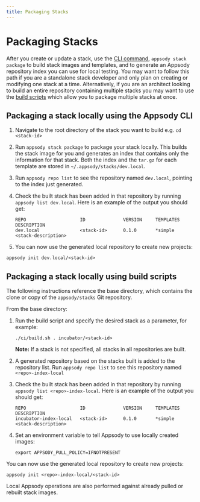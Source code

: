 ```yaml
---
title: Packaging Stacks
---
```


# Packaging Stacks

After you create or update a stack, use the [CLI command](/docs/using-appsody/cli-commands#appsody-stack-package), ```appsody stack package``` to build stack images and templates, and to generate an Appsody repository index you can use for local testing. You may want to follow this path if you are a standalone stack developer and only plan on creating or modifying one stack at a time. Alternatively, if you are an architect looking to build an entire repository containing multiple stacks you may want to use the [build scripts](/docs/stacks/package#packaging-a-stack-locally-using-build-scripts) which allow you to package multiple stacks at once.

## Packaging a stack locally using the Appsody CLI

1. Navigate to the root directory of the stack you want to build e.g. ```cd <stack-id>```

2. Run ```appsody stack package``` to package your stack locally. This builds the stack image for you and generates an index that contains only the information for that stack. Both the index and the `tar.gz` for each template are stored in ```~/.appsody/stacks/dev.local```.

3. Run ```appsody repo list``` to see the repository named `dev.local`, pointing to the index just generated.

4. Check the built stack has been added in that repository by running `appsody list dev.local`. Here is an example of the output you should get: 
    ```
    REPO            	    ID            	VERSION  	TEMPLATES        	DESCRIPTION                      
    dev.local	            <stack-id>	    0.1.0     	*simple	            <stack-description>
    ```

5. You can now use the generated local repository to create new projects:
```
appsody init dev.local/<stack-id>
```


## Packaging a stack locally using build scripts

The following instructions reference the base directory, which contains the clone or copy of the `appsody/stacks` Git repository.

From the base directory:

1. Run the build script and specify the desired stack as a parameter, for example:
    ```
    ./ci/build.sh . incubator/<stack-id>
    ```

    **Note:** If a stack is not specified, all stacks in all repositories are built.

2. A generated repository based on the stacks built is added to the repository list. Run ```appsody repo list``` to see this repository named `<repo>-index-local`

3. Check the built stack has been added in that repository by running `appsody list <repo>-index-local`. Here is an example of the output you should get:
    ```
    REPO            	    ID            	VERSION  	TEMPLATES        	DESCRIPTION
    incubator-index-local	<stack-id>	    0.1.0    	*simple	            <stack-description>
    ```

4. Set an environment variable to tell Appsody to use locally created images:
    ```
    export APPSODY_PULL_POLICY=IFNOTPRESENT
    ```

You can now use the generated local repository to create new projects:
```
appsody init <repo>-index-local/<stack-id>
```

Local Appsody operations are also performed against already pulled or rebuilt stack images.